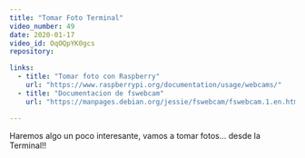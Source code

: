 ```yaml
---
title: "Tomar Foto Terminal"
video_number: 49
date: 2020-01-17
video_id: OqOQpYK0gcs
repository: 

links:
  - title: "Tomar foto con Raspberry"
    url: "https://www.raspberrypi.org/documentation/usage/webcams/"
  - title: "Documentacion de fswebcam"
    url: "https://manpages.debian.org/jessie/fswebcam/fswebcam.1.en.html"

---
```


Haremos algo un poco interesante, vamos a tomar fotos... desde la Terminal!!